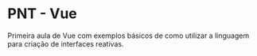 # PNT - Vue

Primeira aula de Vue com exemplos básicos de como utilizar a linguagem para criação de interfaces reativas.